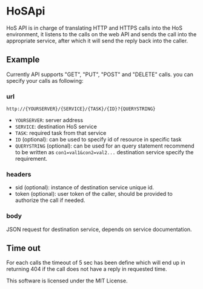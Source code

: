 # HoSApi

HoS API is in charge of translating HTTP and HTTPS calls into the HoS environment, it listens to the calls on the web API and sends the call into the appropriate service, after which it will send the reply back into the caller.

## Example

Currently API supports "GET", "PUT", "POST" and "DELETE" calls. you can specify your calls as following:

### url

`http://{YOURSERVER}/{SERVICE}/{TASK}/{ID}?{QUERYSTRING}`

- `YOURSERVER`: server address
- `SERVICE`: destination HoS service
- `TASK`: required task from that service
- `ID` (optional): can be used to specify id of resource in specific task
- `QUERYSTRING` (optional): can be used for an query statement recommend to be written as `con1=val1&con2=val2...` destination service specify the requirement.

### headers

- sid (optional): instance of destination service unique id.
- token (optional): user token of the caller, should be provided to authorize the call if needed.

### body

JSON request for destination service, depends on service documentation.

## Time out

For each calls the timeout of 5 sec has been define which will end up in returning 404 if the call does not have a reply in requested time.

This software is licensed under the MIT License.
